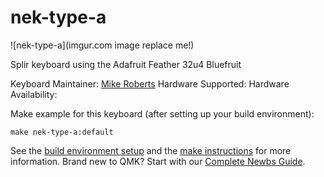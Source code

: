 # nek-type-a

![nek-type-a](imgur.com image replace me!)

Splir keyboard using the Adafruit Feather 32u4 Bluefruit

Keyboard Maintainer: [Mike Roberts](https://github.com/ecopoesis)
Hardware Supported:
Hardware Availability:

Make example for this keyboard (after setting up your build environment):

    make nek-type-a:default

See the [build environment setup](https://docs.qmk.fm/#/getting_started_build_tools) and the [make instructions](https://docs.qmk.fm/#/getting_started_make_guide) for more information. Brand new to QMK? Start with our [Complete Newbs Guide](https://docs.qmk.fm/#/newbs).
